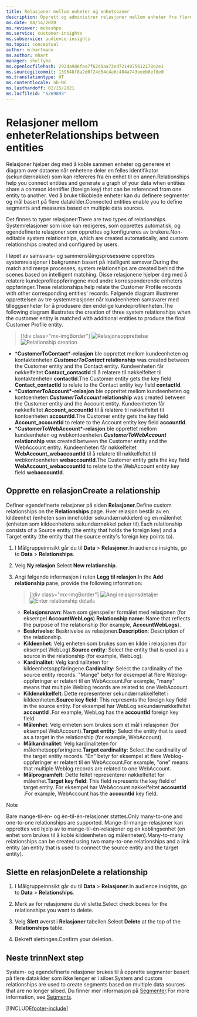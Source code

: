 ```yaml
---
title: Relasjoner mellom enheter og enhetsbaner
description: Opprett og administrer relasjoner mellom enheter fra flere datakilder.
ms.date: 04/14/2020
ms.reviewer: mukeshpo
ms.service: customer-insights
ms.subservice: audience-insights
ms.topic: conceptual
author: m-hartmann
ms.author: mhart
manager: shellyha
ms.openlocfilehash: 292da986faa7f62d8aa73ed7214075612178e2e1
ms.sourcegitcommit: 139548f8a2d0f24d54c4a6c404a743eeeb8ef8e0
ms.translationtype: HT
ms.contentlocale: nb-NO
ms.lasthandoff: 02/15/2021
ms.locfileid: "5269893"
---
```

# <a name="relationships-between-entities"></a><span data-ttu-id="22109-103">Relasjoner mellom enheter</span><span class="sxs-lookup"><span data-stu-id="22109-103">Relationships between entities</span></span>

<span data-ttu-id="22109-104">Relasjoner hjelper deg med å koble sammen enheter og generere et diagram over dataene når enhetene deler en felles identifikator (sekundærnøkkel) som kan refereres fra én enhet til en annen.</span><span class="sxs-lookup"><span data-stu-id="22109-104">Relationships help you connect entities and generate a graph of your data when entities share a common identifier (foreign key) that can be referenced from one entity to another.</span></span> <span data-ttu-id="22109-105">Ved å bruke tilkoblede enheter kan du definere segmenter og mål basert på flere datakilder.</span><span class="sxs-lookup"><span data-stu-id="22109-105">Connected entities enable you to define segments and measures based on multiple data sources.</span></span>

<span data-ttu-id="22109-106">Det finnes to typer relasjoner:</span><span class="sxs-lookup"><span data-stu-id="22109-106">There are two types of relationships.</span></span> <span data-ttu-id="22109-107">Systemrelasjoner som ikke kan redigeres, som opprettes automatisk, og egendefinerte relasjoner som opprettes og konfigureres av brukere.</span><span class="sxs-lookup"><span data-stu-id="22109-107">Non-editable system relationships, which are created automatically, and custom relationships created and configured by users.</span></span>

<span data-ttu-id="22109-108">I løpet av samsvars- og sammenslåingsprosessene opprettes systemrelasjoner i bakgrunnen basert på intelligent samsvar.</span><span class="sxs-lookup"><span data-stu-id="22109-108">During the match and merge processes, system relationships are created behind the scenes based on intelligent matching.</span></span> <span data-ttu-id="22109-109">Disse relasjonene hjelper deg med å relatere kundeprofiloppføringene med andre korresponderende enheters oppføringer.</span><span class="sxs-lookup"><span data-stu-id="22109-109">These relationships help relate the Customer Profile records with other corresponding entities' records.</span></span> <span data-ttu-id="22109-110">Følgende diagram illustrerer opprettelsen av tre systemrelasjoner når kundeenheten samsvarer med tilleggsenheter for å produsere den endelige kundeprofilenheten.</span><span class="sxs-lookup"><span data-stu-id="22109-110">The following diagram illustrates the creation of three system relationships when the customer entity is matched with additional entities to produce the final Customer Profile entity.</span></span>

> [!div class="mx-imgBorder"]
> <span data-ttu-id="22109-111">![Relasjonsopprettelse](media/relationships-entities-merge.png "Relasjonsopprettelse")</span><span class="sxs-lookup"><span data-stu-id="22109-111">![Relationship creation](media/relationships-entities-merge.png "Relationship creation")</span></span>

- <span data-ttu-id="22109-112">\***CustomerToContact\*-relasjon** ble opprettet mellom kundeenheten og kontaktenheten.</span><span class="sxs-lookup"><span data-stu-id="22109-112">***CustomerToContact* relationship** was created between the Customer entity and the Contact entity.</span></span> <span data-ttu-id="22109-113">Kundeenheten får nøkkelfeltet **Contact_contactId** til å relatere til nøkkelfeltet til kontaktenheten **contactId**.</span><span class="sxs-lookup"><span data-stu-id="22109-113">The Customer entity gets the key field **Contact_contactId** to relate to the Contact entity key field **contactId**.</span></span>
- <span data-ttu-id="22109-114">\***CustomerToAccount\*-relasjon** ble opprettet mellom kundeenheten og kontoenheten.</span><span class="sxs-lookup"><span data-stu-id="22109-114">***CustomerToAccount* relationship** was created between the Customer entity and the Account entity.</span></span> <span data-ttu-id="22109-115">Kundeenheten får nøkkelfeltet **Account_accountId** til å relatere til nøkkelfeltet til kontoenheten **accountId**.</span><span class="sxs-lookup"><span data-stu-id="22109-115">The Customer entity gets the key field **Account_accountId** to relate to the Account entity key field **accountId**.</span></span>
- <span data-ttu-id="22109-116">\***CustomerToWebAccount\*-relasjon** ble opprettet mellom kundeenheten og webkontoenheten.</span><span class="sxs-lookup"><span data-stu-id="22109-116">***CustomerToWebAccount* relationship** was created between the Customer entity and the WebAccount entity.</span></span> <span data-ttu-id="22109-117">Kundeenheten får nøkkelfeltet **WebAccount_webaccountId** til å relatere til nøkkelfeltet til webkontoenheten **webaccountId**.</span><span class="sxs-lookup"><span data-stu-id="22109-117">The Customer entity gets the key field **WebAccount_webaccountId** to relate to the WebAccount entity key field **webaccountId**.</span></span>

## <a name="create-a-relationship"></a><span data-ttu-id="22109-118">Opprette en relasjon</span><span class="sxs-lookup"><span data-stu-id="22109-118">Create a relationship</span></span>

<span data-ttu-id="22109-119">Definer egendefinerte relasjoner på siden **Relasjoner**.</span><span class="sxs-lookup"><span data-stu-id="22109-119">Define custom relationships on the **Relationships** page.</span></span> <span data-ttu-id="22109-120">Hver relasjon består av en kildeenhet (enheten som inneholder sekundærnøkkelen) og en målenhet (enheten som kildeenhetens sekundærnøkkel peker til).</span><span class="sxs-lookup"><span data-stu-id="22109-120">Each relationship consists of a Source entity (the entity that holds the foreign key) and a Target entity (the entity that the source entity's foreign key points to).</span></span>

1. <span data-ttu-id="22109-121">I Målgruppeinnsikt går du til **Data** > **Relasjoner**.</span><span class="sxs-lookup"><span data-stu-id="22109-121">In audience insights, go to **Data** > **Relationships**.</span></span>

2. <span data-ttu-id="22109-122">Velg **Ny relasjon**.</span><span class="sxs-lookup"><span data-stu-id="22109-122">Select **New relationship**.</span></span>

3. <span data-ttu-id="22109-123">Angi følgende informasjon i ruten **Legg til relasjon**:</span><span class="sxs-lookup"><span data-stu-id="22109-123">In the **Add relationship** pane, provide the following information:</span></span>

   > [!div class="mx-imgBorder"]
   > <span data-ttu-id="22109-124">![Angi relasjonsdetaljer](media/relationships-add.png "Angi relasjonsdetaljer")</span><span class="sxs-lookup"><span data-stu-id="22109-124">![Enter relationship details](media/relationships-add.png "Enter relationship details")</span></span>

   - <span data-ttu-id="22109-125">**Relasjonsnavn**: Navn som gjenspeiler formålet med relasjonen (for eksempel **AccountWebLogs**).</span><span class="sxs-lookup"><span data-stu-id="22109-125">**Relationship name**: Name that reflects the purpose of the relationship (for example, **AccountWebLogs**).</span></span>
   - <span data-ttu-id="22109-126">**Beskrivelse**: Beskrivelse av relasjonen.</span><span class="sxs-lookup"><span data-stu-id="22109-126">**Description**: Description of the relationship.</span></span>
   - <span data-ttu-id="22109-127">**Kildeenhet**: Velg enheten som brukes som en kilde i relasjonen (for eksempel WebLog).</span><span class="sxs-lookup"><span data-stu-id="22109-127">**Source entity**: Select the entity that is used as a source in the relationship (for example, WebLog).</span></span>
   - <span data-ttu-id="22109-128">**Kardinalitet**: Velg kardinaliteten for kildeenhetsoppføringene.</span><span class="sxs-lookup"><span data-stu-id="22109-128">**Cardinality**: Select the cardinality of the source entity records.</span></span> <span data-ttu-id="22109-129">"Mange" betyr for eksempel at flere Weblog-oppføringer er relatert til én WebAccount.</span><span class="sxs-lookup"><span data-stu-id="22109-129">For example, "many" means that multiple Weblog records are related to one WebAccount.</span></span>
   - <span data-ttu-id="22109-130">**Kildenøkkelfelt**: Dette representerer sekundærnøkkelfeltet i kildeenheten.</span><span class="sxs-lookup"><span data-stu-id="22109-130">**Source key field**: This represents the foreign key field in the source entity.</span></span> <span data-ttu-id="22109-131">For eksempel har WebLog sekundærnøkkelfeltet **accountId** .</span><span class="sxs-lookup"><span data-stu-id="22109-131">For example, WebLog has the **accountId** foreign key field.</span></span>
   - <span data-ttu-id="22109-132">**Målenhet**: Velg enheten som brukes som et mål i relasjonen (for eksempel WebAccount).</span><span class="sxs-lookup"><span data-stu-id="22109-132">**Target entity**: Select the entity that is used as a target in the relationship (for example, WebAccount).</span></span>
   - <span data-ttu-id="22109-133">**Målkardinalitet**: Velg kardinaliteten for målenhetsoppføringene.</span><span class="sxs-lookup"><span data-stu-id="22109-133">**Target cardinality**: Select the cardinality of the target entity records.</span></span> <span data-ttu-id="22109-134">"Én" betyr for eksempel at flere Weblog-oppføringer er relatert til én WebAccount.</span><span class="sxs-lookup"><span data-stu-id="22109-134">For example, "one" means that multiple Weblog records are related to one WebAccount.</span></span>
   - <span data-ttu-id="22109-135">**Målprogramfelt**: Dette feltet representerer nøkkelfeltet for målenhet.</span><span class="sxs-lookup"><span data-stu-id="22109-135">**Target key field**: This field represents the key field of target entity.</span></span> <span data-ttu-id="22109-136">For eksempel har WebAccount nøkkelfeltet **accountId** .</span><span class="sxs-lookup"><span data-stu-id="22109-136">For example, WebAccount has the **accountId** key field.</span></span>

> [!NOTE]
> <span data-ttu-id="22109-137">Bare mange-til-én- og én-til-én-relasjoner støttes.</span><span class="sxs-lookup"><span data-stu-id="22109-137">Only many-to-one and one-to-one relationships are supported.</span></span> <span data-ttu-id="22109-138">Mange-til-mange-relasjoner kan opprettes ved hjelp av to mange-til-én-relasjoner og en koblingsenhet (en enhet som brukes til å koble kildeenheten og målenheten).</span><span class="sxs-lookup"><span data-stu-id="22109-138">Many-to-many relationships can be created using two many-to-one relationships and a link entity (an entity that is used to connect the source entity and the target entity).</span></span>

## <a name="delete-a-relationship"></a><span data-ttu-id="22109-139">Slette en relasjon</span><span class="sxs-lookup"><span data-stu-id="22109-139">Delete a relationship</span></span>

1. <span data-ttu-id="22109-140">I Målgruppeinnsikt går du til **Data** > **Relasjoner**.</span><span class="sxs-lookup"><span data-stu-id="22109-140">In audience insights, go to **Data** > **Relationships**.</span></span>

2. <span data-ttu-id="22109-141">Merk av for relasjonene du vil slette.</span><span class="sxs-lookup"><span data-stu-id="22109-141">Select check boxes for the relationships you want to delete.</span></span>

3. <span data-ttu-id="22109-142">Velg **Slett** øverst i **Relasjoner** tabellen.</span><span class="sxs-lookup"><span data-stu-id="22109-142">Select **Delete** at the top of the **Relationships** table.</span></span>

4. <span data-ttu-id="22109-143">Bekreft slettingen.</span><span class="sxs-lookup"><span data-stu-id="22109-143">Confirm your deletion.</span></span>

## <a name="next-step"></a><span data-ttu-id="22109-144">Neste trinn</span><span class="sxs-lookup"><span data-stu-id="22109-144">Next step</span></span>

<span data-ttu-id="22109-145">System- og egendefinerte relasjoner brukes til å opprette segmenter basert på flere datakilder som ikke lenger er i siloer.</span><span class="sxs-lookup"><span data-stu-id="22109-145">System and custom relationships are used to create segments based on multiple data sources that are no longer siloed.</span></span> <span data-ttu-id="22109-146">Du finner mer informasjon på [Segmenter](segments.md).</span><span class="sxs-lookup"><span data-stu-id="22109-146">For more information, see [Segments](segments.md).</span></span>


[!INCLUDE[footer-include](../includes/footer-banner.md)]